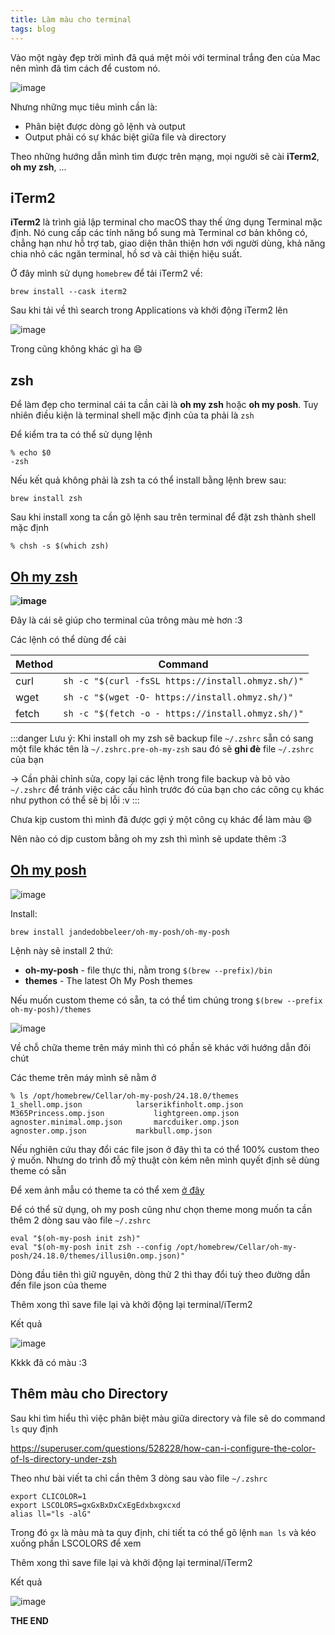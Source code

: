 ```yaml
---
title: Làm màu cho terminal
tags: blog
---
```


Vào một ngày đẹp trời mình đã quá mệt mỏi với terminal trắng đen của Mac nên mình đã tìm cách để custom nó. 

![image](https://hackmd.io/_uploads/r1TDH2hUye.png)

Nhưng những mục tiêu mình cần là:
- Phân biệt được dòng gõ lệnh và output
- Output phải có sự khác biệt giữa file và directory

Theo những hướng dẫn mình tìm được trên mạng, mọi người sẽ cài **iTerm2**, **oh my zsh**, ...

## iTerm2

**iTerm2** là trình giả lập terminal cho macOS thay thế ứng dụng Terminal mặc định. Nó cung cấp các tính năng bổ sung mà Terminal cơ bản không có, chẳng hạn như hỗ trợ tab, giao diện thân thiện hơn với người dùng, khả năng chia nhỏ các ngăn terminal, hồ sơ và cải thiện hiệu suất.

Ở đây mình sử dụng `homebrew` để tải iTerm2 về:

```
brew install --cask iterm2
```

Sau khi tải về thì search trong Applications và khởi động iTerm2 lên 

![image](https://hackmd.io/_uploads/B1N0wn2Ukl.png)

Trong cũng không khác gì ha :smile: 

## zsh

Để làm đẹp cho terminal cái ta cần cài là **oh my zsh** hoặc **oh my posh**. Tuy nhiên điều kiện là terminal shell mặc định của ta phải là `zsh`

Để kiểm tra ta có thể sử dụng lệnh

```
% echo $0
-zsh
```

Nếu kết quả không phải là zsh ta có thể install bằng lệnh brew sau:

```
brew install zsh
```

Sau khi install xong ta cần gõ lệnh sau trên terminal để đặt zsh thành shell mặc định

```
% chsh -s $(which zsh)
```

## [Oh my zsh ](https://github.com/ohmyzsh/ohmyzsh/)
**![image](https://hackmd.io/_uploads/ryP_cnn8Jl.png)**

Đây là cái sẽ giúp cho terminal của trông màu mè hơn :3 

Các lệnh có thể dùng để cài



| Method| Command |
| -------- | -------- |
| curl   | `sh -c "$(curl -fsSL https://install.ohmyz.sh/)"`    |
| wget   | `sh -c "$(wget -O- https://install.ohmyz.sh/)"`    | 
| fetch   | `sh -c "$(fetch -o - https://install.ohmyz.sh/)"`    | 

:::danger
Lưu ý: Khi install oh my zsh sẽ backup file `~/.zshrc` sẵn có sang một file khác tên là `~/.zshrc.pre-oh-my-zsh` sau đó sẽ **ghi đè** file `~/.zshrc` của bạn

-> Cần phải chỉnh sửa, copy lại các lệnh trong file backup và bỏ vào `~/.zshrc` để tránh việc các cấu hình trước đó của bạn cho các công cụ khác như python có thể sẽ bị lỗi :v 
:::

Chưa kịp custom thì mình đã được gợi ý một công cụ khác để làm màu :smile: 

Nên nào có dịp custom bằng oh my zsh thì mình sẽ update thêm :3 


## [Oh my posh](https://ohmyposh.dev/)

![image](https://hackmd.io/_uploads/BJetahhUyl.png)

Install:

```
brew install jandedobbeleer/oh-my-posh/oh-my-posh
```

Lệnh này sẽ install 2 thứ:

- **oh-my-posh** - file thực thi, nằm trong `$(brew --prefix)/bin`
- **themes** - The latest Oh My Posh themes

Nếu muốn custom theme có sẵn, ta có thể tìm chúng trong `$(brew --prefix oh-my-posh)/themes`

![image](https://hackmd.io/_uploads/BJbzJanLyl.png)

Về chỗ chữa theme trên máy mình thì có phần sẽ khác với hướng dẫn đôi chút 

Các theme trên máy mình sẽ nằm ở 

```
% ls /opt/homebrew/Cellar/oh-my-posh/24.18.0/themes
1_shell.omp.json			larserikfinholt.omp.json
M365Princess.omp.json			lightgreen.omp.json
agnoster.minimal.omp.json		marcduiker.omp.json
agnoster.omp.json			markbull.omp.json
```

Nếu nghiên cứu thay đổi các file json ở đây thì ta có thể 100% custom theo ý muốn. Nhưng do trình đỗ mỹ thuật còn kém nên mình quyết định sẽ dùng theme có sẵn 

Để xem ảnh mẫu có theme ta có thể xem [ở đây](https://ohmyposh.dev/docs/themes)

Để có thể sử dụng, oh my posh cũng như chọn theme mong muốn ta cần thêm 2 dòng sau vào file `~/.zshrc`

```
eval "$(oh-my-posh init zsh)"
eval "$(oh-my-posh init zsh --config /opt/homebrew/Cellar/oh-my-posh/24.18.0/themes/illusi0n.omp.json)"
```

Dòng đầu tiên thì giữ nguyên, dòng thử 2 thì thay đổi tuỳ theo đường dẫn đến file json của theme

Thêm xong thì save file lại và khởi động lại terminal/iTerm2

Kết quả

![image](https://hackmd.io/_uploads/rJywGThUkl.png)

Kkkk đã có màu :3 

## Thêm màu cho Directory

Sau khi tìm hiểu thì việc phân biệt màu giữa directory và file sẽ do command `ls` quy định

https://superuser.com/questions/528228/how-can-i-configure-the-color-of-ls-directory-under-zsh

Theo như bài viết ta chỉ cần thêm 3 dòng sau vào file `~/.zshrc`

```
export CLICOLOR=1
export LSCOLORS=gxGxBxDxCxEgEdxbxgxcxd
alias ll="ls -alG"
```
Trong đó `gx` là màu mà ta quy định, chi tiết ta có thể gõ lệnh `man ls` và kéo xuống phần LSCOLORS để xem 

Thêm xong thì save file lại và khởi động lại terminal/iTerm2

Kết quả 

![image](https://hackmd.io/_uploads/S1ShN62I1e.png)

**THE END**

